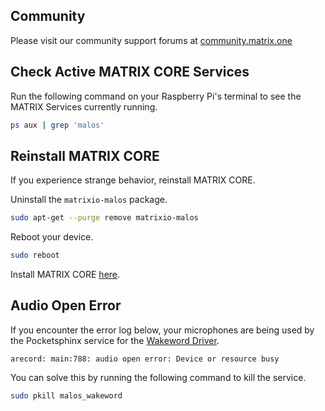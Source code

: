 ## Community
Please visit our community support forums at
<a href="http://community.matrix.one/" target="_blank">community.matrix.one</a>

## Check Active MATRIX CORE Services

Run the following command on your Raspberry Pi's terminal to see the MATRIX Services currently running.
```bash
ps aux | grep 'malos'
```

## Reinstall MATRIX CORE

If you experience strange behavior, reinstall MATRIX CORE.

Uninstall the `matrixio-malos` package.

```bash
sudo apt-get --purge remove matrixio-malos
```

Reboot your device.

```bash
sudo reboot
```

Install MATRIX CORE [here](/matrix-core/getting-started/core-installation).

## Audio Open Error
If you encounter the error log below, your microphones are being used by the Pocketsphinx service for the [Wakeword Driver](protocols/wakeword).
```
arecord: main:788: audio open error: Device or resource busy
```
You can solve this by running the following command to kill the service.
```bash
sudo pkill malos_wakeword
```

<!-- ### Running Services Manually

If your services are not listed as shown above, you can run them manually using the following terminal commands:

```
# Running MATRIX CORE Sensors & Comm. Services
$ malos

# Running MATRIX CORE Vision Services
$ malos_eye
```

### Stopping Services

```
# Stopping the services altogether

$ pkill -9 malos
$ pkill -9 malos_eye
``` -->